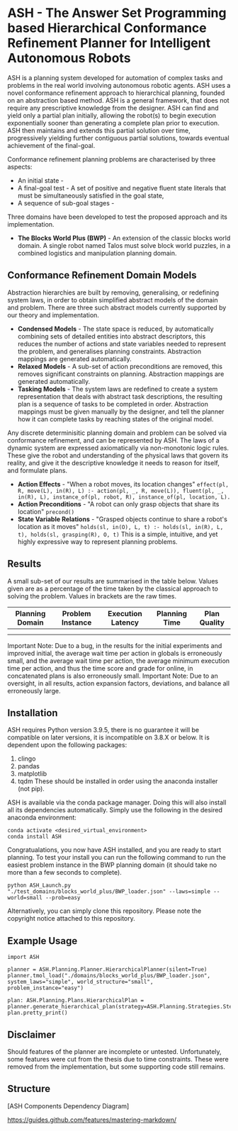 # ASH - The Answer Set Programming based Hierarchical Conformance Refinement Planner for Intelligent Autonomous Robots

ASH is a planning system developed for automation of complex tasks and problems in the real world involving autonomous robotic agents.
ASH uses a novel conformance refinement approach to hierarchical planning, founded on an abstraction based method.
ASH is a general framework, that does not require any prescriptive knowledge from the designer.
ASH can find and yield only a partial plan initially, allowing the robot(s) to begin execution exponentially sooner than generating a complete plan prior to execution.
ASH then maintains and extends this partial solution over time, progressively yielding further contiguous partial solutions, towards eventual achievement of the final-goal.

Conformance refinement planning problems are characterised by three aspects:
* An initial state - 
* A final-goal test - A set of positive and negative fluent state literals that must be simultaneously satisfied in the goal state,
* A sequence of sub-goal stages - 

Three domains have been developed to test the proposed approach and its implementation.
* __The Blocks World Plus (BWP)__ - An extension of the classic blocks world domain. A single robot named Talos must solve block world puzzles, in a combined logistics and manipulation planning domain.

## Conformance Refinement Domain Models

Abstraction hierarchies are built by removing, generalising, or redefining system laws, in order to obtain simplified abstract models of the domain and problem.
There are three such abstract models currently supported by our theory and implementation.
* __Condensed Models__ - The state space is reduced, by automatically combining sets of detailed entities into abstract descriptors, this reduces the number of actions and state variables needed to represent the problem, and generalises planning constraints. Abstraction mappings are generated automatically.
* __Relaxed Models__ - A sub-set of action preconditions are removed, this removes significant constraints on planning. Abstraction mappings are generated automatically.
* __Tasking Models__ - The system laws are redefined to create a system representation that deals with abstract task descriptions, the resulting plan is a sequence of tasks to be completed in order. Abstraction mappings must be given manually by the designer, and tell the planner how it can complete tasks by reaching states of the original model.

Any discrete determinisitic planning domain and problem can be solved via conformance refinement, and can be represented by ASH.
The laws of a dynamic system are expressed axiomatically via non-monotonic logic rules.
These give the robot and understanding of the physical laws that govern its reality, and give it the descriptive knowledge it needs to reason for itself, and formulate plans.
* __Action Effects__ - "When a robot moves, its location changes" `effect(pl, R, move(L), in(R), L) :- action(pl, _, R, move(L)), fluent(pl, _, in(R), L), instance_of(pl, robot, R), instance_of(pl, location, L).`
* __Action Preconditions__ - "A robot can only grasp objects that share its location" `precond()`
* __State Variable Relations__ - "Grasped objects continue to share a robot's location as it moves" `holds(sl, in(O), L, t) :- holds(sl, in(R), L, t), holds(sl, grasping(R), O, t)`
This is a simple, intuitive, and yet highly expressive way to represent planning problems.

## Results

A small sub-set of our results are summarised in the table below.
Values given are as a percentage of the time taken by the classical approach to solving the problem.
Values in brackets are the raw times.

Planning Domain | Problem Instance | Execution Latency | Planning Time | Plan Quality
--------------- | ---------------- | ----------------- | ------------- | ------------
 | | | |
 | | | |

Important Note: Due to a bug, in the results for the initial experiments and improved initial, the average wait time per action in globals is erroneously small, and the average wait time per action, the average minimum execution time per action, and thus the time score and grade for online, in concatenated plans is also erroneously small.
Important Note: Due to an oversight, in all results, action expansion factors, deviations, and balance all erroneously large.

## Installation

ASH requires Python version 3.9.5, there is no guarantee it will be compatible on later versions, it is incompatible on 3.8.X or below.
It is dependent upon the following packages:
1. clingo
2. pandas
3. matplotlib
4. tqdm
These should be installed in order using the anaconda installer (not pip).

ASH is available via the conda package manager.
Doing this will also install all its dependencies automatically.
Simply use the following in the desired anaconda environment:
```
conda activate <desired_virtual_environment>
conda install ASH
```

Congratualations, you now have ASH installed, and you are ready to start planning.
To test your install you can run the following command to run the easiest problem instance in the BWP planning domain (it should take no more than a few seconds to complete).

```
python ASH_Launch.py "./test_domains/blocks_world_plus/BWP_loader.json" --laws=simple --world=small --prob=easy
```

Alternatively, you can simply clone this repository.
Please note the copyright notice attached to this repository.

## Example Usage

```
import ASH

planner = ASH.Planning.Planner.HierarchicalPlanner(silent=True)
planner.tmol_load("./domains/blocks_world_plus/BWP_loader.json", system_laws="simple", world_structure="small", problem_instance="easy")

plan: ASH.Planning.Plans.HierarchicalPlan = planner.generate_hierarchical_plan(strategy=ASH.Planning.Strategies.Steady(bound=5))
plan.pretty_print()
```

## Disclaimer

Should features of the planner are incomplete or untested.
Unfortunately, some features were cut from the thesis due to time constraints.
These were removed from the implementation, but some supporting code still remains.

## Structure

[ASH Components Dependency Diagram]

https://guides.github.com/features/mastering-markdown/